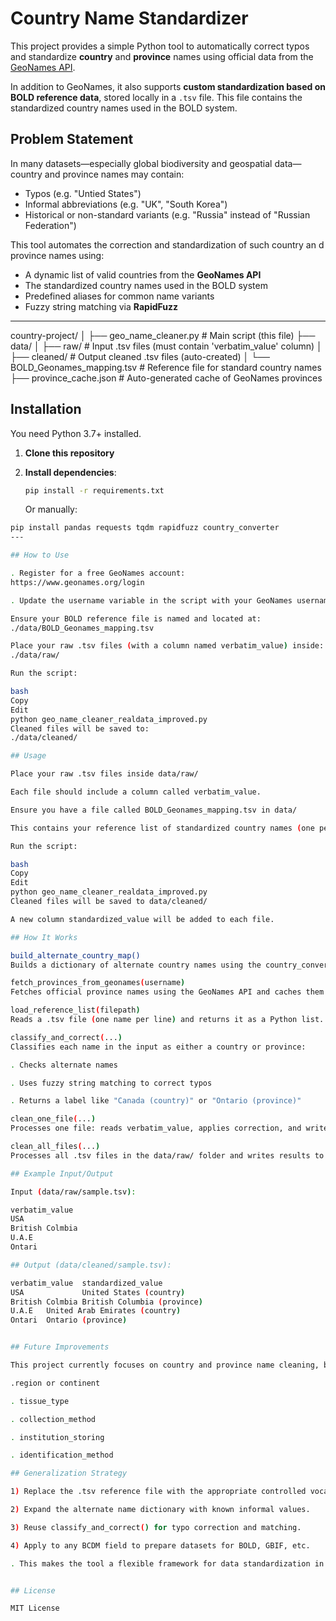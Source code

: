 
# Country Name Standardizer

This project provides a simple Python tool to automatically correct typos and standardize **country** and **province** names using official data from the [GeoNames API](https://www.geonames.org/).

In addition to GeoNames, it also supports **custom standardization based on BOLD reference data**, stored locally in a `.tsv` file. This file contains the standardized country names used in the BOLD system.

## Problem Statement

In many datasets—especially global biodiversity and geospatial data—country and province names may contain:
- Typos (e.g. "Untied States")
- Informal abbreviations (e.g. "UK", "South Korea")
- Historical or non-standard variants (e.g. "Russia" instead of "Russian Federation")

This tool automates the correction and standardization of such country an d province names using:
- A dynamic list of valid countries from the **GeoNames API**
- The standardized country names used in the BOLD system
- Predefined aliases for common name variants
- Fuzzy string matching via **RapidFuzz**

---

country-project/
│
├── geo_name_cleaner.py # Main script (this file)
├── data/
│ ├── raw/ # Input .tsv files (must contain 'verbatim_value' column)
│ ├── cleaned/ # Output cleaned .tsv files (auto-created)
│ └── BOLD_Geonames_mapping.tsv # Reference file for standard country names
├── province_cache.json # Auto-generated cache of GeoNames provinces



## Installation

You need Python 3.7+ installed.

1. **Clone this repository**

2. **Install dependencies**:
   ```bash
   pip install -r requirements.txt
   ```

   Or manually:
  ```bash
  pip install pandas requests tqdm rapidfuzz country_converter
  ---

## How to Use

. Register for a free GeoNames account:
  https://www.geonames.org/login

. Update the username variable in the script with your GeoNames username.

Ensure your BOLD reference file is named and located at:
./data/BOLD_Geonames_mapping.tsv

Place your raw .tsv files (with a column named verbatim_value) inside:
./data/raw/

Run the script:

bash
Copy
Edit
python geo_name_cleaner_realdata_improved.py
Cleaned files will be saved to:
./data/cleaned/

## Usage

Place your raw .tsv files inside data/raw/

Each file should include a column called verbatim_value.

Ensure you have a file called BOLD_Geonames_mapping.tsv in data/

This contains your reference list of standardized country names (one per line).

Run the script:

bash
Copy
Edit
python geo_name_cleaner_realdata_improved.py
Cleaned files will be saved to data/cleaned/

A new column standardized_value will be added to each file.

## How It Works

build_alternate_country_map()
Builds a dictionary of alternate country names using the country_converter library and a few manual mappings (e.g., "U.S.A." → "United States").

fetch_provinces_from_geonames(username)
Fetches official province names using the GeoNames API and caches them in province_cache.json to avoid repeated API calls.

load_reference_list(filepath)
Reads a .tsv file (one name per line) and returns it as a Python list.

classify_and_correct(...)
Classifies each name in the input as either a country or province:

. Checks alternate names

. Uses fuzzy string matching to correct typos

. Returns a label like "Canada (country)" or "Ontario (province)"

clean_one_file(...)
Processes one file: reads verbatim_value, applies correction, and writes output with standardized_value.

clean_all_files(...)
Processes all .tsv files in the data/raw/ folder and writes results to data/cleaned/.

## Example Input/Output

Input (data/raw/sample.tsv):

verbatim_value
USA
British Colmbia
U.A.E
Ontari

## Output (data/cleaned/sample.tsv):

verbatim_value	standardized_value
USA	            United States (country)
British Colmbia	British Columbia (province)
U.A.E	United Arab Emirates (country)
Ontari	Ontario (province)


## Future Improvements

This project currently focuses on country and province name cleaning, but the design is modular and can be generalized to other controlled vocabulary fields in the BCDM model, such as:

.region or continent

. tissue_type

. collection_method

. institution_storing

. identification_method

## Generalization Strategy

1) Replace the .tsv reference file with the appropriate controlled vocabulary.

2) Expand the alternate name dictionary with known informal values.

3) Reuse classify_and_correct() for typo correction and matching.

4) Apply to any BCDM field to prepare datasets for BOLD, GBIF, etc.

. This makes the tool a flexible framework for data standardization in biodiversity informatics.


## License

MIT License
